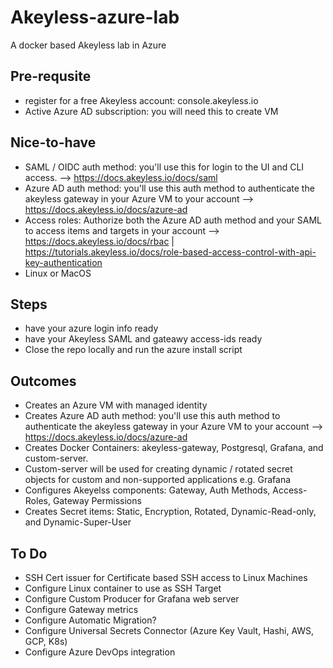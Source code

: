 # Akeyless-azure-lab
A docker based Akeyless lab in Azure

## Pre-requsite
* register for a free Akeyless account: console.akeyless.io
* Active Azure AD subscription:  you will need this to create VM

## Nice-to-have
* SAML / OIDC auth method:  you'll use this for login to the UI and CLI access. -->  https://docs.akeyless.io/docs/saml
* Azure AD auth method:  you'll use this auth method to authenticate the akeyless gateway in your Azure VM to your account --> https://docs.akeyless.io/docs/azure-ad
* Access roles:  Authorize both the Azure AD auth method and your SAML to access items and targets in your account --> https://docs.akeyless.io/docs/rbac | https://tutorials.akeyless.io/docs/role-based-access-control-with-api-key-authentication
* Linux or MacOS


## Steps
* have your azure login info ready
* have your Akeyless SAML and gateawy access-ids ready
* Close the repo locally and run the azure install script

## Outcomes
* Creates an Azure VM with managed identity
* Creates Azure AD auth method:  you'll use this auth method to authenticate the akeyless gateway in your Azure VM to your account --> https://docs.akeyless.io/docs/azure-ad
* Creates Docker Containers: akeyless-gateway, Postgresql, Grafana, and custom-server.
* Custom-server will be used for creating dynamic / rotated secret objects for custom and non-supported applications e.g. Grafana
* Configures Akeyelss components: Gateway, Auth Methods, Access-Roles, Gateway Permissions
* Creates Secret items: Static, Encryption, Rotated, Dynamic-Read-only, and Dynamic-Super-User


## To Do
* SSH Cert issuer for Certificate based SSH access to Linux Machines
* Configure Linux container to use as SSH Target
* Configure Custom Producer for Grafana web server
* Configure Gateway metrics
* Configure Automatic Migration?
* Configure Universal Secrets Connector (Azure Key Vault, Hashi, AWS, GCP, K8s)
* Configure Azure DevOps integration
